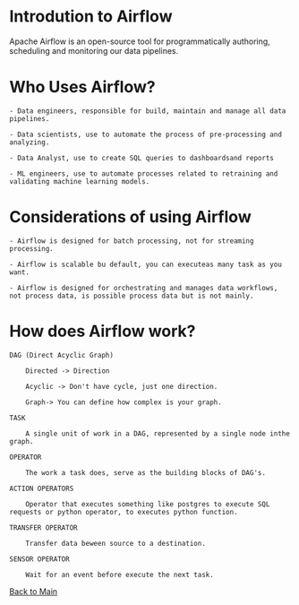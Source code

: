 # Introdution to Airflow

Apache Airflow is an open-source tool for programmatically authoring, scheduling and monitoring our data pipelines.

# Who Uses Airflow?

    - Data engineers, responsible for build, maintain and manage all data pipelines.
    
    - Data scientists, use to automate the process of pre-processing and analyzing.

    - Data Analyst, use to create SQL queries to dashboardsand reports

    - ML engineers, use to automate processes related to retraining and validating machine learning models.

# Considerations of using Airflow

    - Airflow is designed for batch processing, not for streaming processing.

    - Airflow is scalable bu default, you can executeas many task as you want.

    - Airflow is designed for orchestrating and manages data workflows, not process data, is possible process data but is not mainly.

# How does Airflow work?

    DAG (Direct Acyclic Graph)
        
        Directed -> Direction
        
        Acyclic -> Don't have cycle, just one direction.
        
        Graph-> You can define how complex is your graph.
    
    TASK

        A single unit of work in a DAG, represented by a single node inthe graph.

    OPERATOR

        The work a task does, serve as the building blocks of DAG's.

    ACTION OPERATORS

        Operator that executes something like postgres to execute SQL requests or python operator, to executes python function.

    TRANSFER OPERATOR

        Transfer data beween source to a destination.

    SENSOR OPERATOR

        Wait for an event before execute the next task.


[Back to Main](https://github.com/seltons1/airflow-fundamentals-certification/blob/main/README.md)